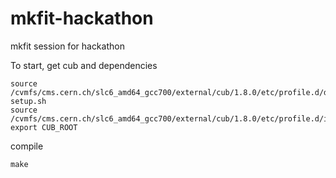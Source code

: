 # mkfit-hackathon
mkfit session for hackathon

To start, get cub and dependencies
```
source /cvmfs/cms.cern.ch/slc6_amd64_gcc700/external/cub/1.8.0/etc/profile.d/dependencies-setup.sh
source /cvmfs/cms.cern.ch/slc6_amd64_gcc700/external/cub/1.8.0/etc/profile.d/init.sh
export CUB_ROOT
```

compile

```
make
```

